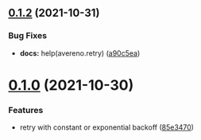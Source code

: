## [0.1.2](https://github.com/hei-school/avereno/compare/v0.1.0...v0.1.2) (2021-10-31)


### Bug Fixes

* **docs:** help(avereno.retry) ([a90c5ea](https://github.com/hei-school/avereno/commit/a90c5ea3b6c7742ac9ee3fb6baf11d13d1b705c4))



# [0.1.0](https://github.com/hei-school/avereno/compare/85e347029899015333b150720d70387f411a5cf2...v0.1.0) (2021-10-30)


### Features

* retry with constant or exponential backoff ([85e3470](https://github.com/hei-school/avereno/commit/85e347029899015333b150720d70387f411a5cf2))




